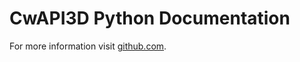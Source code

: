# CwAPI3D Python Documentation

For more information visit [github.com](https://github.com/CadworkMontreal/CwAPI3D).
